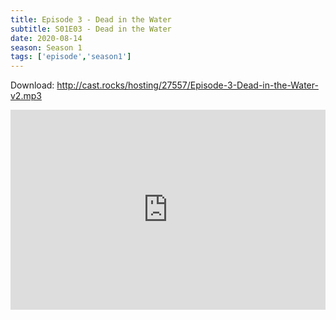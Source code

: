 ```yaml
---
title: Episode 3 - Dead in the Water
subtitle: S01E03 - Dead in the Water
date: 2020-08-14
season: Season 1
tags: ['episode','season1']
---
```


Download: <a href="http://cast.rocks/hosting/27557/Episode-3-Dead-in-the-Water-v2.mp3" Alt="Supernatural Episode 3 - Dead in the Water">http://cast.rocks/hosting/27557/Episode-3-Dead-in-the-Water-v2.mp3</a>

<iframe src="https://cast.rocks/player/27557/Episode-3-Dead-in-the-Water-v2.mp3?episodeTitle=Episode%203%20-%20Dead%20in%20the%20water&podcastTitle=Couple%20of%20Idjits&episodeDate=August%2014th%2C%202020&imageURL=https%3A%2F%2Fcast.rocks%2Fhosting%2F27557%2Ffeeds%2FCAURZ.jpg" style="border: none; min-height: 265px; max-height: 320px; max-width: 558px; min-width: 270px; width: 100%; height: 100%;" scrollbars="no"></iframe>


